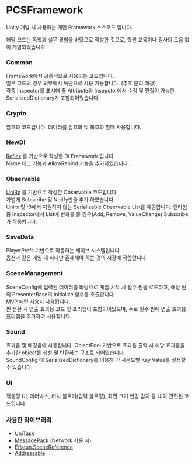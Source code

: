 # PCSFramework
Unity 개발 시 사용하는 개인 Framework 소스코드 입니다.

해당 코드는 독학과 실무 경험을 바탕으로 작성한 것으로, 학원 교육이나 강사의 도움 없이 개발되었습니다.

### Common
Framework에서 공통적으로 사용되는 코드입니다.<br/>
일부 코드의 경우 외부에서 독단으로 사용 가능합니다. (추후 분리 예정)<br/>
각종 Inspector를 표시해 줄 Attribute와 Insepctor에서 수정 및 편집이 가능한 SerializedDictionary가 포함되어있습니다.

### Crypto
암호화 코드입니다. 데이터를 암호화 및 복호화 할때 사용합니다.

### NewDI
[Reflex](https://github.com/gustavopsantos/Reflex) 를 기반으로 작성한 DI Framework 입니다.<br/>
Name 태그 기능과 AllowRebind 기능을 추가하였습니다.

### Observable
[UniRx](https://github.com/neuecc/UniRx) 를 기반으로 작성한 Observable 코드입니다.<br/>
가볍게 Subscribe 및 Notify만을 추가 하였습니다.<br/>
Unirx 및 r3에서 지원하지 않는 Serializable Observable List를 제공합니다. 런타임 중 Inspector에서 List에 변화를 줄 경우(Add, Remove, ValueChange) Subscribe가 작동합니다.

### SaveData
PlayerPrefs 기반으로 작동하는 세이브 시스템입니다.<br/>
옵션과 같은 게임 내 하나만 존재해야 하는 것의 저장에 적합합니다.

### SceneManagement
SceneConfig에 입력된 데이터를 바탕으로 게임 시작 시 필수 씬을 로드하고, 해당 씬의 PresenterBase의 Initialize 함수를 호출합니다.<br/>
MVP 패턴 사용시 사용됩니다.<br/>
씬 전환 시 연출 효과용 코드 및 프리팹이 포함되어있으며, 주로 필수 씬에 연출 효과용 프리팹을 추가하여 사용합니다.

### Sound
효과음 및 배경음에 사용됩니다. ObjectPool 기반으로 효과음 출력 시 해당 효과음을 추가한 object를 생성 및 반환하는 구조로 되어있습니다.<br/>
SoundConfig 에 SerializedDictionary를 이용해 각 사운드별 Key Value를 설정할 수 있습니다.

### UI
적응형 UI, 레터박스, 터치 블로커(입력 블로킹), 화면 크기 변경 감지 등 UI와 관련된 코드입니다.


### 사용한 라이브러리 
- [UniTask](https://github.com/Cysharp/UniTask)
- [MessagePack](https://github.com/MessagePack-CSharp/MessagePack-CSharp) (Network 사용 시)
- [Eflatun.SceneReference](https://github.com/starikcetin/Eflatun.SceneReference)
- [Addressable](https://docs.unity3d.com/Packages/com.unity.addressables@2.2/manual/index.html)
